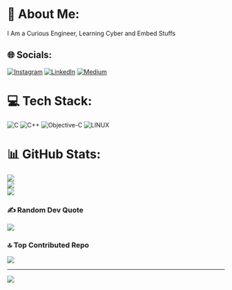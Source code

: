 # 💫 About Me:
I Am a Curious Engineer, Learning Cyber and Embed Stuffs


## 🌐 Socials:
[![Instagram](https://img.shields.io/badge/Instagram-%23E4405F.svg?logo=Instagram&logoColor=white)](https://instagram.com/mslmnctn) [![LinkedIn](https://img.shields.io/badge/LinkedIn-%230077B5.svg?logo=linkedin&logoColor=white)](https://linkedin.com/in/muhammed-selman-çetin-504452228) [![Medium](https://img.shields.io/badge/Medium-12100E?logo=medium&logoColor=white)](https://medium.com/@mselmancetin) 

# 💻 Tech Stack:
![C](https://img.shields.io/badge/c-%2300599C.svg?style=for-the-badge&logo=c&logoColor=white) ![C++](https://img.shields.io/badge/c++-%2300599C.svg?style=for-the-badge&logo=c%2B%2B&logoColor=white) ![Objective-C](https://img.shields.io/badge/OBJECTIVE--C-%233A95E3.svg?style=for-the-badge&logo=apple&logoColor=white) ![LINUX](https://img.shields.io/badge/Linux-FCC624?style=for-the-badge&logo=linux&logoColor=black)
# 📊 GitHub Stats:
![](https://github-readme-stats.vercel.app/api?username=K4lender&theme=vue-dark&hide_border=false&include_all_commits=true&count_private=false)<br/>
![](https://github-readme-streak-stats.herokuapp.com/?user=K4lender&theme=vue-dark&hide_border=false)<br/>
![](https://github-readme-stats.vercel.app/api/top-langs/?username=K4lender&theme=vue-dark&hide_border=false&include_all_commits=true&count_private=false&layout=compact)

### ✍️ Random Dev Quote
![](https://quotes-github-readme.vercel.app/api?type=vetical&theme=dark)

### 🔝 Top Contributed Repo
![](https://github-contributor-stats.vercel.app/api?username=K4lender&limit=5&theme=gitdimmed&combine_all_yearly_contributions=true)

---
[![](https://visitcount.itsvg.in/api?id=K4lender&icon=0&color=0)](https://visitcount.itsvg.in)

<!-- Proudly created with GPRM ( https://gprm.itsvg.in ) -->
